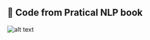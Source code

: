## :snake: Code from Pratical NLP book

![alt text](https://github.com/kerenskybr/pratical_nlp_book/blob/main/cover.png)
